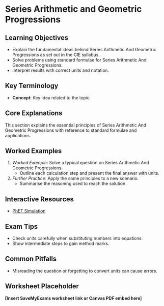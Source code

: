 # Series Arithmetic and Geometric Progressions

## Learning Objectives
- Explain the fundamental ideas behind Series Arithmetic And Geometric Progressions as set out in the CIE syllabus.
- Solve problems using standard formulae for Series Arithmetic And Geometric Progressions.
- Interpret results with correct units and notation.

## Key Terminology
- **Concept**: Key idea related to the topic.

## Core Explanations
This section explains the essential principles of Series Arithmetic And Geometric Progressions with reference to standard formulae and applications.

## Worked Examples
1. *Worked Example*: Solve a typical question on Series Arithmetic And Geometric Progressions.
   - Outline each calculation step and present the final answer with units.
2. *Further Practice*: Apply the same principles to a new scenario.
   - Summarise the reasoning used to reach the solution.

## Interactive Resources
- [PhET Simulation](https://phet.colorado.edu/)

## Exam Tips
- Check units carefully when substituting numbers into equations.
- Show intermediate steps to gain method marks.

## Common Pitfalls
- Misreading the question or forgetting to convert units can cause errors.

## Worksheet Placeholder
**[Insert SaveMyExams worksheet link or Canvas PDF embed here]**

